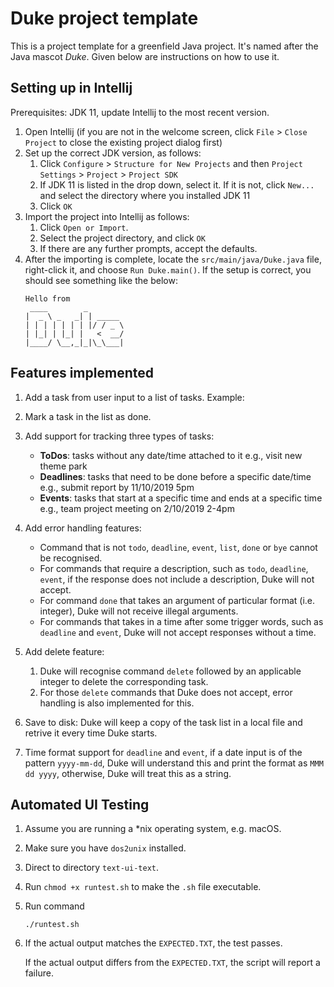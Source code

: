 # Duke project template

This is a project template for a greenfield Java project. It's named after the Java mascot _Duke_. Given below are instructions on how to use it.

## Setting up in Intellij

Prerequisites: JDK 11, update Intellij to the most recent version.

1. Open Intellij (if you are not in the welcome screen, click `File` > `Close Project` to close the existing project dialog first)
1. Set up the correct JDK version, as follows:
   1. Click `Configure` > `Structure for New Projects` and then `Project Settings` > `Project` > `Project SDK`
   1. If JDK 11 is listed in the drop down, select it. If it is not, click `New...` and select the directory where you installed JDK 11
   1. Click `OK`
1. Import the project into Intellij as follows:
   1. Click `Open or Import`.
   1. Select the project directory, and click `OK`
   1. If there are any further prompts, accept the defaults.
1. After the importing is complete, locate the `src/main/java/Duke.java` file, right-click it, and choose `Run Duke.main()`. If the setup is correct, you should see something like the below:
   ```
   Hello from
    ____        _        
   |  _ \ _   _| | _____ 
   | | | | | | | |/ / _ \
   | |_| | |_| |   <  __/
   |____/ \__,_|_|\_\___|
   ```

## Features implemented

1. Add a task from user input to a list of tasks. Example:
    
2. Mark a task in the list as done.

3. Add support for tracking three types of tasks:

    * **ToDos**: tasks without any date/time attached to it e.g., visit new theme park
    * **Deadlines**: tasks that need to be done before a specific date/time e.g., submit report by 11/10/2019 5pm
    * **Events**: tasks that start at a specific time and ends at a specific time e.g., team project meeting on 2/10/2019 2-4pm

4. Add error handling features:

    * Command that is not `todo`, `deadline`, `event`, `list`, `done` or `bye` cannot be recognised.
    * For commands that require a description, such as `todo`, `deadline`, `event`, if the response does not include a description, Duke will not accept.
    * For command `done` that takes an argument of particular format (i.e. integer), Duke will not receive illegal arguments.
    * For commands that takes in a time after some trigger words, such as `deadline` and `event`, Duke will not accept responses without a time.
    
5. Add delete feature:
    1. Duke will recognise command `delete` followed by an applicable integer to delete the corresponding task.
    2. For those `delete` commands that Duke does not accept, error handling is also implemented for this.
6. Save to disk: Duke will keep a copy of the task list in a local file and retrive it every time Duke starts.
7. Time format support for `deadline` and `event`, if a date input is of the pattern `yyyy-mm-dd`, Duke will understand this
and print the format as `MMM dd yyyy`, otherwise, Duke will treat this as a string.

## Automated UI Testing
1. Assume you are running a *nix operating system, e.g. macOS.
1. Make sure you have `dos2unix` installed.
1. Direct to directory `text-ui-text`.
1. Run `chmod +x runtest.sh` to make the `.sh` file executable.
1. Run command
    ```
    ./runtest.sh
   ```
1. If the actual output matches the `EXPECTED.TXT`, the test passes.

   If the actual output differs from the `EXPECTED.TXT`, the script will report a failure.